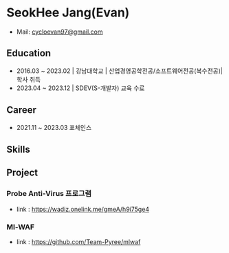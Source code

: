 # SeokHee Jang(Evan)

- Mail: <cycloevan97@gmail.com>




## Education

- 2016.03 ~ 2023.02 | 강남대학교 | 산업경영공학전공/소프트웨어전공(복수전공)| 학사 취득
- 2023.04 ~ 2023.12 | SDEV(S-개발자) 교육 수료



## Career

- 2021.11 ~ 2023.03 포체인스



## Skills




## Project 


### Probe Anti-Virus 프로그램

- link : https://wadiz.onelink.me/gmeA/h9i75ge4



### Ml-WAF

- link : https://github.com/Team-Pyree/mlwaf












